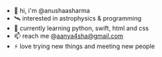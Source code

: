 - 👋 hi, i'm @anushaasharma
- 🛰️ interested in astrophysics & programming
- 🌱 currently learning python, swift, html and css
- 📫 reach me @aanya4sha@gmail.com
- ⚡ love trying new things and meeting new people

<!---
hey there
--->
